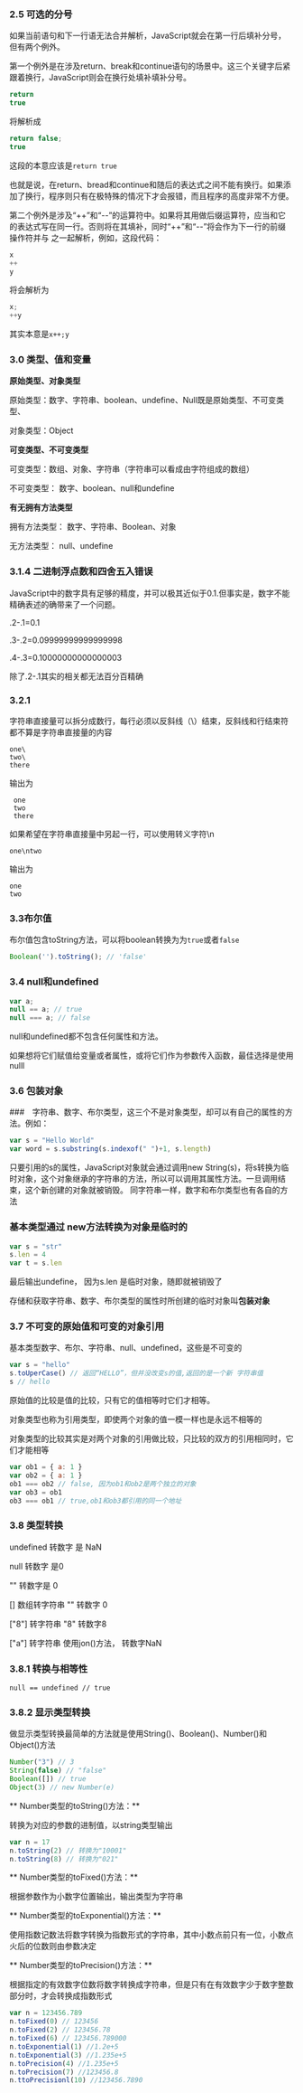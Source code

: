 ### 2.5 可选的分号

如果当前语句和下一行语无法合并解析，JavaScript就会在第一行后填补分号，但有两个例外。

第一个例外是在涉及return、break和continue语句的场景中。这三个关键字后紧跟着换行，JavaScript则会在换行处填补填补分号。

```javascript
return
true
```

将解析成

```javascript
return false;
true
```

这段的本意应该是`return true`

也就是说，在return、bread和continue和随后的表达式之间不能有换行。如果添加了换行，程序则只有在极特殊的情况下才会报错，而且程序的高度非常不方便。

第二个例外是涉及“++”和“--”的运算符中。如果将其用做后缀运算符，应当和它的表达式写在同一行。否则将在其填补，同时“++”和“--”将会作为下一行的前缀操作符并与
之一起解析，例如，这段代码：

```javascript
x
++
y
```

将会解析为

```javascript
x;
++y
```

其实本意是`x++;y`

### 3.0 类型、值和变量

**原始类型、对象类型**

原始类型：数字、字符串、boolean、undefine、Null既是原始类型、不可变类型、

对象类型：Object

**可变类型、不可变类型**

 可变类型：数组、对象、字符串（字符串可以看成由字符组成的数组）
 
 不可变类型： 数字、boolean、null和undefine
 
 **有无拥有方法类型**
 
 拥有方法类型： 数字、字符串、Boolean、对象
 
 无方法类型： null、undefine
 
 ### 3.1.4 二进制浮点数和四舍五入错误
 
 JavaScript中的数字具有足够的精度，并可以极其近似于0.1.但事实是，数字不能精确表述的确带来了一个问题。
 
 .2-.1=0.1
 
 .3-.2=0.09999999999999998
 
 .4-.3=0.10000000000000003
 
 除了.2-.1其实的相关都无法百分百精确
 
 ### 3.2.1
 
 字符串直接量可以拆分成数行，每行必须以反斜线（\）结束，反斜线和行结束符都不算是字符串直接量的内容
 
 ```javascipt
 one\
 two\
 there
 ```

输出为

```text
 one
 two
 there
```

如果希望在字符串直接量中另起一行，可以使用转义字符\n

`one\ntwo`

输出为

```text
one
two
```

### 3.3布尔值

布尔值包含toString方法，可以将boolean转换为为`true`或者`false`

```javaScript
Boolean('').toString(); // 'false'
```
### 3.4 null和undefined

```javaScript
var a;
null == a; // true
null === a; // false
```

null和undefined都不包含任何属性和方法。

如果想将它们赋值给变量或者属性，或将它们作为参数传入函数，最佳选择是使用nulll

### 3.6 包装对象

###　字符串、数字、布尔类型，这三个不是对象类型，却可以有自己的属性的方法。例如：

```javascript
var s = "Hello World"
var word = s.substring(s.indexof(" ")+1, s.length)
```

只要引用的s的属性，JavaScript对象就会通过调用new String(s)，将s转换为临时对象，这个对象继承的字符串的方法，所以可以调用其属性方法。一旦调用结束，这个新创建的对象就被销毁。 同字符串一样，数字和布尔类型也有各自的方法

### 基本类型通过 new方法转换为对象是临时的 

```javascript
var s = "str"
s.len = 4
var t = s.len
```

最后输出undefine， 因为s.len 是临时对象，随即就被销毁了

存储和获取字符串、数字、布尔类型的属性时所创建的临时对象叫**包装对象**

### 3.7 不可变的原始值和可变的对象引用

基本类型数字、布尔、字符串、null、undefined，这些是不可变的

```javascript
var s = "hello"
s.toUperCase() // 返回“HELLO”，但并没改变s的值,返回的是一个新 字符串值
s // hello
```

原始值的比较是值的比较，只有它的值相等时它们才相等。

对象类型也称为引用类型，即使两个对象的值一模一样也是永远不相等的

对象类型的比较其实是对两个对象的引用做比较，只比较的双方的引用相同时，它们才能相等

```javascript
var ob1 = { a: 1 }
var ob2 = { a: 1 }
ob1 === ob2 // false, 因为ob1和ob2是两个独立的对象
var ob3 = ob1
ob3 === ob1 // true,ob1和ob3都引用的同一个地址
```

### 3.8 类型转换

undefined 转数字 是 NaN

null 转数字 是0

"" 转数字是 0

[] 数组转字符串 ""  转数字 0 

["8"] 转字符串 "8" 转数字8

["a"] 转字符串 使用jon()方法， 转数字NaN

### 3.8.1 转换与相等性

`null == undefined // true`

### 3.8.2 显示类型转换

做显示类型转换最简单的方法就是使用String()、Boolean()、Number()和Object()方法

```javascript
Number("3") // 3
String(false) // "false"
Boolean([]) // true
Object(3) // new Number(e)
```
** Number类型的toString()方法：**

转换为对应的参数的进制值，以string类型输出

```javascript
var n = 17
n.toString(2) // 转换为"10001"
n.toString(8) // 转换为"021"
```

** Number类型的toFixed()方法：**

根据参数作为小数字位置输出，输出类型为字符串

** Number类型的toExponential()方法：**

使用指数记数法将数字转换为指数形式的字符串，其中小数点前只有一位，小数点火后的位数则由参数决定

** Number类型的toPrecision()方法：**

根据指定的有效数字位数将数字转换成字符串，但是只有在有效数字少于数字整数部分时，才会转换成指数形式

```javascript
var n = 123456.789
n.toFixed(0) // 123456
n.toFixed(2) // 123456.78
n.toFixed(6) // 123456.789000
n.toExponential(1) //1.2e+5
n.toExponential(3) //1.235e+5
n.toPrecision(4) //1.235e+5
n.toPrecision(7) //123456.8
n.ttoPrecisionl(10) //123456.7890
```
